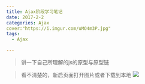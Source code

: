 ```yaml
---
title: Ajax阶段学习笔记
date: 2017-2-2
categories: Ajax
cover:"https://i.imgur.com/uMO4m3P.jpg"
tags:
  - Ajax

---
```


> 讲一下自己所理解的js的原型与原型链

<!-- more -->
> 看不清楚的，新启页面打开图片或者下载到本地
![](https://i.imgur.com/Uhjp06s.png)